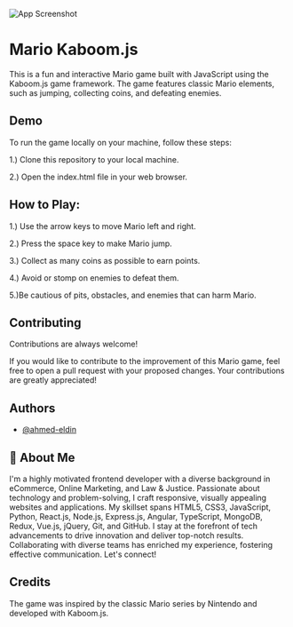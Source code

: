 


![App Screenshot](file:///var/folders/p3/zftv4zyd0h9183lw7c4hbwlc0000gn/T/TemporaryItems/NSIRD_screencaptureui_d02Ze4/Screenshot%202023-07-31%20at%202.33.12%20PM.png)


# Mario Kaboom.js


This is a fun and interactive Mario game built with JavaScript using the Kaboom.js game framework. The game features classic Mario elements, such as jumping, collecting coins, and defeating enemies. 




## Demo

To run the game locally on your machine, follow these steps:

1.) Clone this repository to your local machine.

2.) Open the index.html file in your web browser.
## How to Play:

1.) Use the arrow keys to move Mario left and right.

2.) Press the space key to make Mario jump.

3.) Collect as many coins as possible to earn points.

4.) Avoid or stomp on enemies to defeat them.

5.)Be cautious of pits, obstacles, and enemies that can harm Mario.
## Contributing

Contributions are always welcome!

If you would like to contribute to the improvement of this Mario game, feel free to open a pull request with your proposed changes. Your contributions are greatly appreciated!


## Authors

- [@ahmed-eldin](https://www.github.com/ahmed-eldin)


## 🚀 About Me

I'm a highly motivated frontend developer with a diverse background in eCommerce, Online Marketing, and Law & Justice. Passionate about technology and problem-solving, I craft responsive, visually appealing websites and applications. My skillset spans HTML5, CSS3, JavaScript, Python, React.js, Node.js, Express.js, Angular, TypeScript, MongoDB, Redux, Vue.js, jQuery, Git, and GitHub. I stay at the forefront of tech advancements to drive innovation and deliver top-notch results. Collaborating with diverse teams has enriched my experience, fostering effective communication. Let's connect!


## Credits

The game was inspired by the classic Mario series by Nintendo and developed with Kaboom.js.